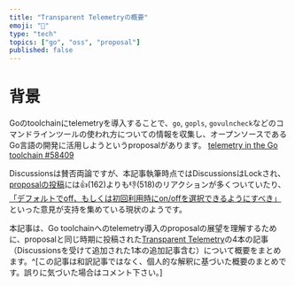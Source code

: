 ```yaml
---
title: "Transparent Telemetryの概要"
emoji: "🌌"
type: "tech"
topics: ["go", "oss", "proposal"]
published: false
---
```


# 背景

Goのtoolchainにtelemetryを導入することで、`go`, `gopls`, `govulncheck`などのコマンドラインツールの使われ方についての情報を収集し、オープンソースであるGo言語の開発に活用しようというproposalがあります。
[telemetry in the Go toolchain #58409](https://github.com/golang/go/discussions/58409) 

Discussionsは賛否両論ですが、本記事執筆時点ではDiscussionsはLockされ、[proposalの投稿](https://github.com/golang/go/discussions/58409#discussion-4835204)には👍(162)よりも👎(518)のリアクションが多くついていたり、[「デフォルトでoff、もしくは初回利用時にon/offを選択できるようにすべき」](https://github.com/golang/go/discussions/58409#discussioncomment-4905912)といった意見が支持を集めている現状のようです。

本記事は、Go toolchainへのtelemetry導入のproposalの展望を理解するために、proposalと同じ時期に投稿された[Transparent Telemetry](https://research.swtch.com/telemetry)の4本の記事（Discussionsを受けて追加された1本の追加記事含む）について概要をまとめます。^[この記事は和訳記事ではなく、個人的な解釈に基づいた概要のまとめです。誤りに気づいた場合はコメント下さい。]

